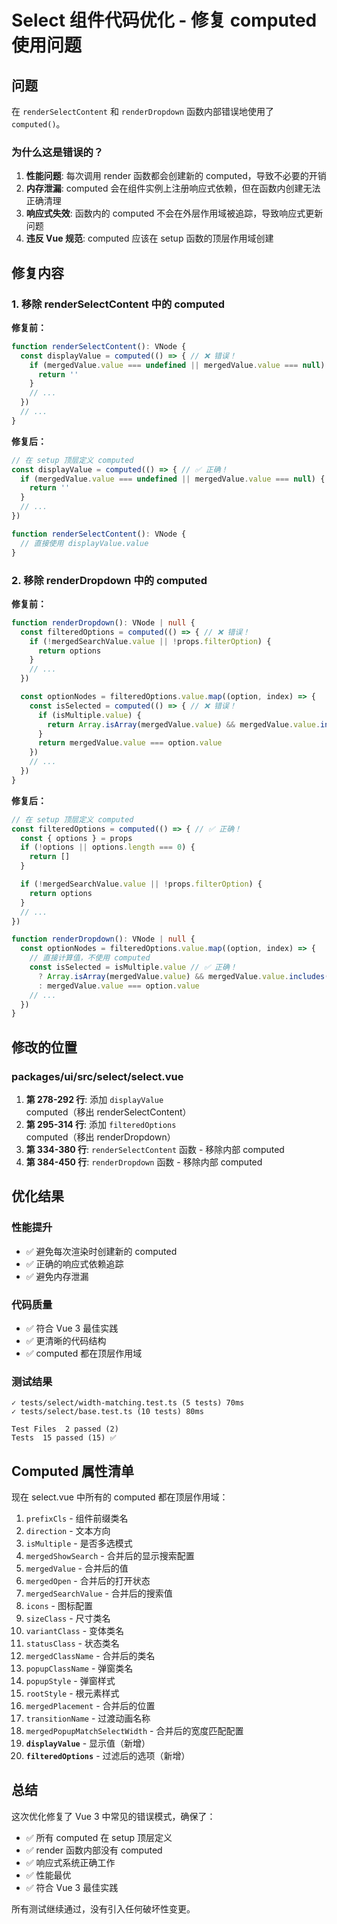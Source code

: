 # Select 组件代码优化 - 修复 computed 使用问题

## 问题

在 `renderSelectContent` 和 `renderDropdown` 函数内部错误地使用了 `computed()`。

### 为什么这是错误的？

1. **性能问题**: 每次调用 render 函数都会创建新的 computed，导致不必要的开销
2. **内存泄漏**: computed 会在组件实例上注册响应式依赖，但在函数内创建无法正确清理
3. **响应式失效**: 函数内的 computed 不会在外层作用域被追踪，导致响应式更新问题
4. **违反 Vue 规范**: computed 应该在 setup 函数的顶层作用域创建

## 修复内容

### 1. 移除 renderSelectContent 中的 computed

**修复前：**
```typescript
function renderSelectContent(): VNode {
  const displayValue = computed(() => { // ❌ 错误！
    if (mergedValue.value === undefined || mergedValue.value === null) {
      return ''
    }
    // ...
  })
  // ...
}
```

**修复后：**
```typescript
// 在 setup 顶层定义 computed
const displayValue = computed(() => { // ✅ 正确！
  if (mergedValue.value === undefined || mergedValue.value === null) {
    return ''
  }
  // ...
})

function renderSelectContent(): VNode {
  // 直接使用 displayValue.value
}
```

### 2. 移除 renderDropdown 中的 computed

**修复前：**
```typescript
function renderDropdown(): VNode | null {
  const filteredOptions = computed(() => { // ❌ 错误！
    if (!mergedSearchValue.value || !props.filterOption) {
      return options
    }
    // ...
  })

  const optionNodes = filteredOptions.value.map((option, index) => {
    const isSelected = computed(() => { // ❌ 错误！
      if (isMultiple.value) {
        return Array.isArray(mergedValue.value) && mergedValue.value.includes(option.value)
      }
      return mergedValue.value === option.value
    })
    // ...
  })
}
```

**修复后：**
```typescript
// 在 setup 顶层定义 computed
const filteredOptions = computed(() => { // ✅ 正确！
  const { options } = props
  if (!options || options.length === 0) {
    return []
  }

  if (!mergedSearchValue.value || !props.filterOption) {
    return options
  }
  // ...
})

function renderDropdown(): VNode | null {
  const optionNodes = filteredOptions.value.map((option, index) => {
    // 直接计算值，不使用 computed
    const isSelected = isMultiple.value // ✅ 正确！
      ? Array.isArray(mergedValue.value) && mergedValue.value.includes(option.value)
      : mergedValue.value === option.value
    // ...
  })
}
```

## 修改的位置

### packages/ui/src/select/select.vue

1. **第 278-292 行**: 添加 `displayValue` computed（移出 renderSelectContent）
2. **第 295-314 行**: 添加 `filteredOptions` computed（移出 renderDropdown）
3. **第 334-380 行**: `renderSelectContent` 函数 - 移除内部 computed
4. **第 384-450 行**: `renderDropdown` 函数 - 移除内部 computed

## 优化结果

### 性能提升
- ✅ 避免每次渲染时创建新的 computed
- ✅ 正确的响应式依赖追踪
- ✅ 避免内存泄漏

### 代码质量
- ✅ 符合 Vue 3 最佳实践
- ✅ 更清晰的代码结构
- ✅ computed 都在顶层作用域

### 测试结果
```
✓ tests/select/width-matching.test.ts (5 tests) 70ms
✓ tests/select/base.test.ts (10 tests) 80ms

Test Files  2 passed (2)
Tests  15 passed (15) ✅
```

## Computed 属性清单

现在 select.vue 中所有的 computed 都在顶层作用域：

1. `prefixCls` - 组件前缀类名
2. `direction` - 文本方向
3. `isMultiple` - 是否多选模式
4. `mergedShowSearch` - 合并后的显示搜索配置
5. `mergedValue` - 合并后的值
6. `mergedOpen` - 合并后的打开状态
7. `mergedSearchValue` - 合并后的搜索值
8. `icons` - 图标配置
9. `sizeClass` - 尺寸类名
10. `variantClass` - 变体类名
11. `statusClass` - 状态类名
12. `mergedClassName` - 合并后的类名
13. `popupClassName` - 弹窗类名
14. `popupStyle` - 弹窗样式
15. `rootStyle` - 根元素样式
16. `mergedPlacement` - 合并后的位置
17. `transitionName` - 过渡动画名称
18. `mergedPopupMatchSelectWidth` - 合并后的宽度匹配配置
19. **`displayValue`** - 显示值（新增）
20. **`filteredOptions`** - 过滤后的选项（新增）

## 总结

这次优化修复了 Vue 3 中常见的错误模式，确保了：
- ✅ 所有 computed 在 setup 顶层定义
- ✅ render 函数内部没有 computed
- ✅ 响应式系统正确工作
- ✅ 性能最优
- ✅ 符合 Vue 3 最佳实践

所有测试继续通过，没有引入任何破坏性变更。
